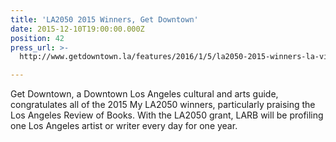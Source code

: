 ```yaml
---
title: 'LA2050 2015 Winners, Get Downtown'
date: 2015-12-10T19:00:00.000Z
position: 42
press_url: >-
  http://www.getdowntown.la/features/2016/1/5/la2050-2015-winners-la-victoria-at-las-perlas

---
```




Get Downtown, a Downtown Los Angeles cultural and arts guide, congratulates all of the 2015 My LA2050 winners, particularly praising the Los Angeles Review of Books. With the LA2050 grant, LARB will be profiling one Los Angeles artist or writer every day for one year.

